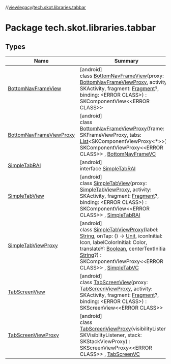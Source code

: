 //[viewlegacy](../../index.md)/[tech.skot.libraries.tabbar](index.md)

# Package tech.skot.libraries.tabbar

## Types

| Name | Summary |
|---|---|
| [BottomNavFrameView](-bottom-nav-frame-view/index.md) | [android]<br>class [BottomNavFrameView](-bottom-nav-frame-view/index.md)(proxy: [BottomNavFrameViewProxy](-bottom-nav-frame-view-proxy/index.md), activity: SKActivity, fragment: [Fragment](https://developer.android.com/reference/kotlin/androidx/fragment/app/Fragment.html)?, binding: <!---  GfmCommand {"@class":"org.jetbrains.dokka.gfm.ResolveLinkGfmCommand","dri":{"packageName":"","classNames":"<ERROR CLASS>","callable":null,"target":{"@class":"org.jetbrains.dokka.links.PointingToDeclaration"},"extra":null}} --->&lt;ERROR CLASS&gt;<!--- --->) : SKComponentView&lt;<!---  GfmCommand {"@class":"org.jetbrains.dokka.gfm.ResolveLinkGfmCommand","dri":{"packageName":"","classNames":"<ERROR CLASS>","callable":null,"target":{"@class":"org.jetbrains.dokka.links.PointingToDeclaration"},"extra":null}} --->&lt;ERROR CLASS&gt;<!--- --->&gt; |
| [BottomNavFrameViewProxy](-bottom-nav-frame-view-proxy/index.md) | [android]<br>class [BottomNavFrameViewProxy](-bottom-nav-frame-view-proxy/index.md)(frame: SKFrameViewProxy, tabs: [List](https://kotlinlang.org/api/latest/jvm/stdlib/kotlin.collections/-list/index.html)&lt;SKComponentViewProxy&lt;*&gt;&gt;) : SKComponentViewProxy&lt;<!---  GfmCommand {"@class":"org.jetbrains.dokka.gfm.ResolveLinkGfmCommand","dri":{"packageName":"","classNames":"<ERROR CLASS>","callable":null,"target":{"@class":"org.jetbrains.dokka.links.PointingToDeclaration"},"extra":null}} --->&lt;ERROR CLASS&gt;<!--- --->&gt; , [BottomNavFrameVC](../../../viewcontract/viewcontract/tech.skot.libraries.tabbar/-bottom-nav-frame-v-c/index.md) |
| [SimpleTabRAI](-simple-tab-r-a-i/index.md) | [android]<br>interface [SimpleTabRAI](-simple-tab-r-a-i/index.md) |
| [SimpleTabView](-simple-tab-view/index.md) | [android]<br>class [SimpleTabView](-simple-tab-view/index.md)(proxy: [SimpleTabViewProxy](-simple-tab-view-proxy/index.md), activity: SKActivity, fragment: [Fragment](https://developer.android.com/reference/kotlin/androidx/fragment/app/Fragment.html)?, binding: <!---  GfmCommand {"@class":"org.jetbrains.dokka.gfm.ResolveLinkGfmCommand","dri":{"packageName":"","classNames":"<ERROR CLASS>","callable":null,"target":{"@class":"org.jetbrains.dokka.links.PointingToDeclaration"},"extra":null}} --->&lt;ERROR CLASS&gt;<!--- --->) : SKComponentView&lt;<!---  GfmCommand {"@class":"org.jetbrains.dokka.gfm.ResolveLinkGfmCommand","dri":{"packageName":"","classNames":"<ERROR CLASS>","callable":null,"target":{"@class":"org.jetbrains.dokka.links.PointingToDeclaration"},"extra":null}} --->&lt;ERROR CLASS&gt;<!--- --->&gt; , [SimpleTabRAI](-simple-tab-r-a-i/index.md) |
| [SimpleTabViewProxy](-simple-tab-view-proxy/index.md) | [android]<br>class [SimpleTabViewProxy](-simple-tab-view-proxy/index.md)(label: [String](https://kotlinlang.org/api/latest/jvm/stdlib/kotlin/-string/index.html), onTap: () -&gt; [Unit](https://kotlinlang.org/api/latest/jvm/stdlib/kotlin/-unit/index.html), iconInitial: Icon, labelColorInitial: Color, translateY: [Boolean](https://kotlinlang.org/api/latest/jvm/stdlib/kotlin/-boolean/index.html), centerTextInitial: [String](https://kotlinlang.org/api/latest/jvm/stdlib/kotlin/-string/index.html)?) : SKComponentViewProxy&lt;<!---  GfmCommand {"@class":"org.jetbrains.dokka.gfm.ResolveLinkGfmCommand","dri":{"packageName":"","classNames":"<ERROR CLASS>","callable":null,"target":{"@class":"org.jetbrains.dokka.links.PointingToDeclaration"},"extra":null}} --->&lt;ERROR CLASS&gt;<!--- --->&gt; , [SimpleTabVC](../../../viewcontract/viewcontract/tech.skot.libraries.tabbar/-simple-tab-v-c/index.md) |
| [TabScreenView](-tab-screen-view/index.md) | [android]<br>class [TabScreenView](-tab-screen-view/index.md)(proxy: [TabScreenViewProxy](-tab-screen-view-proxy/index.md), activity: SKActivity, fragment: [Fragment](https://developer.android.com/reference/kotlin/androidx/fragment/app/Fragment.html)?, binding: <!---  GfmCommand {"@class":"org.jetbrains.dokka.gfm.ResolveLinkGfmCommand","dri":{"packageName":"","classNames":"<ERROR CLASS>","callable":null,"target":{"@class":"org.jetbrains.dokka.links.PointingToDeclaration"},"extra":null}} --->&lt;ERROR CLASS&gt;<!--- --->) : SKScreenView&lt;<!---  GfmCommand {"@class":"org.jetbrains.dokka.gfm.ResolveLinkGfmCommand","dri":{"packageName":"","classNames":"<ERROR CLASS>","callable":null,"target":{"@class":"org.jetbrains.dokka.links.PointingToDeclaration"},"extra":null}} --->&lt;ERROR CLASS&gt;<!--- --->&gt; |
| [TabScreenViewProxy](-tab-screen-view-proxy/index.md) | [android]<br>class [TabScreenViewProxy](-tab-screen-view-proxy/index.md)(visibilityListener: SKVisiblityListener, stack: SKStackViewProxy) : SKScreenViewProxy&lt;<!---  GfmCommand {"@class":"org.jetbrains.dokka.gfm.ResolveLinkGfmCommand","dri":{"packageName":"","classNames":"<ERROR CLASS>","callable":null,"target":{"@class":"org.jetbrains.dokka.links.PointingToDeclaration"},"extra":null}} --->&lt;ERROR CLASS&gt;<!--- --->&gt; , [TabScreenVC](../../../viewcontract/viewcontract/tech.skot.libraries.tabbar/-tab-screen-v-c/index.md) |
